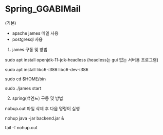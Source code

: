 # Spring_GGABIMail

(기본)
- apache james 메일 사용
- postgresql 사용


1. james 구동 및 방법

sudo apt install openjdk-11-jdk-headless (headless는 gui 없는 서버용 프로그램)

sudo apt install libc6-i386 libc6-dev-i386

sudo cd $HOME/bin

sudo ./james start



2. spring(백엔드) 구동 및 방법

nobup.out 파일 삭제 후 다음 명령어 실행

nohup java -jar backend.jar &

tail -f nohup.out 
